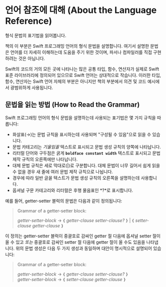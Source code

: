 # 언어 참조에 대해 (About the Language Reference)

형식 문법의 표기법을 읽어봅니다.

책의 이 부분은 Swift 프로그래밍 언어의 형식 문법을 설명합니다.
여기서 설명한 문법은 언어를 더 자세히 이해하는데 도움을 주기 위한 것이며,
파서나 컴파일러를 직접 구현하려는 것은 아닙니다.

Swift의 코드의 거의 모든 곳에 나타나는
많은 공통 타입, 함수, 연산자가 실제로 Swift 표준 라이브러리에 정의되어 있으므로
Swift 언어는 상대적으로 작습니다.
이러한 타입, 함수, 연산자는 Swift 언어 자체의 부분은 아니지만
책의 부분에서 의견 및 코드 예시에서 광범위하게 사용됩니다.

## 문법을 읽는 방법 (How to Read the Grammar)

Swift 프로그래밍 언어의 형식 문법을 설명하는데 사용되는 표기법은
몇 가지 규칙을 따릅니다:

- 화살표(→)는 문법 규칙을 표시하는데 사용되며 "구성될 수 있음"으로 읽을 수 있습니다.
- 문법 카테고리는 *기울임꼴* 텍스트로 표시되고
  문법 생성 규칙의 양쪽에 나타납니다.
- 리터럴 단어와 구두점은 굵게 **`boldface constant width`** 텍스트로 표시되고
  문법 제작 규칙의 오른쪽에만 나타납니다.
- 대체 문법 규칙은
  세로 막대로(|)로 구분합니다. 대체 문법이 너무 길어서 쉽게 읽을 수 없을 경우
  새 줄에 여러 문법 제작 규칙으로 나뉩니다.
- 경우에 따라 일반 글꼴 텍스트가
  문법 생성 규칙의 오른쪽을 설명하는데 사용합니다.
- 옵셔널 구문 카테고리와 리터럴은
  후행 물음표인 *?*로 표시합니다.

예를 들어, getter-setter 블럭의 문법은 다음과 같이 정의됩니다:

> Grammar of a getter-setter block:
>
> *getter-setter-block* → **`{`** *getter-clause* *setter-clause*_?_ **`}`** | **`{`** *setter-clause* *getter-clause* **`}`**

이 정의는 getter-setter 블럭이
중괄호로 감싸인 getter 절 다음에 옵셔널 setter 절이 올 수 있고
*또는* 중괄호로 감싸인 setter 절 다음에 getter 절이 올 수도 있음을 나타냅니다.
위의 문법 생성은 다음 두 가지 생성과 동일하며
대안이 명시적으로 설명되어 있습니다:

> Grammar of a getter-setter block:
>
>
> *getter-setter-block* → **`{`** *getter-clause* *setter-clause*_?_ **`}`** \
> *getter-setter-block* → **`{`** *setter-clause* *getter-clause* **`}`**

<!--
This source file is part of the Swift.org open source project

Copyright (c) 2014 - 2022 Apple Inc. and the Swift project authors
Licensed under Apache License v2.0 with Runtime Library Exception

See https://swift.org/LICENSE.txt for license information
See https://swift.org/CONTRIBUTORS.txt for the list of Swift project authors
-->